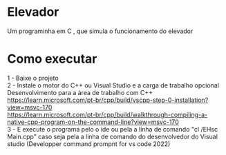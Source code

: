 # Elevador
Um programinha em C , que simula o funcionamento do elevador

# Como executar

1 - Baixe o projeto </br>
2 - Instale o motor do C++ ou Visual Studio e a carga de trabalho opcional Desenvolvimento para a área de trabalho com C++ </br> https://learn.microsoft.com/pt-br/cpp/build/vscpp-step-0-installation?view=msvc-170 </br> https://learn.microsoft.com/pt-br/cpp/build/walkthrough-compiling-a-native-cpp-program-on-the-command-line?view=msvc-170 </br>
3 - E execute o programa pelo o ide ou pela a linha de comando "cl /EHsc Main.cpp" caso seja pela a linha de comando do desenvolvedor do Visual studio (Developper command prompnt for vs code 2022) </br>
